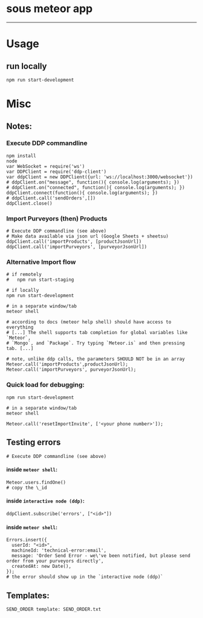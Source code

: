 # sous meteor app
---

# Usage

## run locally

    npm run start-development

# Misc

## Notes:

### Execute DDP commandline

    npm install
    node
    var WebSocket = require('ws')
    var DDPClient = require('ddp-client')
    var ddpClient = new DDPClient({url: 'ws://localhost:3000/websocket'})
    # ddpClient.on("message", function(){ console.log(arguments); })
    # ddpClient.on("connected", function(){ console.log(arguments); })
    ddpClient.connect(function(){ console.log(arguments); })
    # ddpClient.call('sendOrders',[])
    ddpClient.close()

### Import Purveyors (then) Products

    # Execute DDP commandline (see above)
    # Make data available via json url (Google Sheets + sheetsu)
    ddpClient.call('importProducts', [productJsonUrl])
    ddpClient.call('importPurveyors', [purveyorJsonUrl])

### Alternative Import flow

    # if remotely
    #   npm run start-staging

    # if locally
    npm run start-development

    # in a separate window/tab
    meteor shell

    # according to docs (meteor help shell) should have access to everything
    # [...] The shell supports tab completion for global variables like `Meteor`,
    # `Mongo`, and `Package`. Try typing `Meteor.is` and then pressing tab. [...]

    # note, unlike ddp calls, the parameters SHOULD NOT be in an array
    Meteor.call('importProducts',productJsonUrl);
    Meteor.call('importPurveyors', purveyorJsonUrl);

### Quick load for debugging:

    npm run start-development

    # in a separate window/tab
    meteor shell

    Meteor.call('resetImportInvite', ['<your phone number>']);

## Testing errors

    # Execute DDP commandline (see above)

#### inside `meteor shell`:

    Meteor.users.findOne()
    # copy the \_id

#### inside `interactive node (ddp)`:

    ddpClient.subscribe('errors', ["<id>"])

#### inside `meteor shell`:

    Errors.insert({
      userId: "<id>",
      machineId: 'technical-error:email',
      message: 'Order Send Error - we\'ve been notified, but please send order from your purveyors directly',
      createdAt: new Date(),
    });
    # the error should show up in the `interactive node (ddp)`

## Templates:

    SEND_ORDER template: SEND_ORDER.txt
